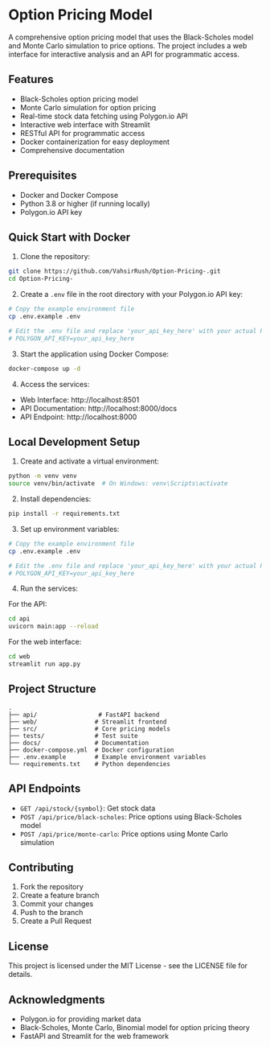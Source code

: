 # Option Pricing Model

A comprehensive option pricing model that uses the Black-Scholes model and Monte Carlo simulation to price options. The project includes a web interface for interactive analysis and an API for programmatic access.

## Features

- Black-Scholes option pricing model
- Monte Carlo simulation for option pricing
- Real-time stock data fetching using Polygon.io API
- Interactive web interface with Streamlit
- RESTful API for programmatic access
- Docker containerization for easy deployment
- Comprehensive documentation

## Prerequisites

- Docker and Docker Compose
- Python 3.8 or higher (if running locally)
- Polygon.io API key

## Quick Start with Docker

1. Clone the repository:
```bash
git clone https://github.com/VahsirRush/Option-Pricing-.git
cd Option-Pricing-
```

2. Create a `.env` file in the root directory with your Polygon.io API key:
```bash
# Copy the example environment file
cp .env.example .env

# Edit the .env file and replace 'your_api_key_here' with your actual Polygon.io API key
# POLYGON_API_KEY=your_api_key_here
```

3. Start the application using Docker Compose:
```bash
docker-compose up -d
```

4. Access the services:
- Web Interface: http://localhost:8501
- API Documentation: http://localhost:8000/docs
- API Endpoint: http://localhost:8000

## Local Development Setup

1. Create and activate a virtual environment:
```bash
python -m venv venv
source venv/bin/activate  # On Windows: venv\Scripts\activate
```

2. Install dependencies:
```bash
pip install -r requirements.txt
```

3. Set up environment variables:
```bash
# Copy the example environment file
cp .env.example .env

# Edit the .env file and replace 'your_api_key_here' with your actual Polygon.io API key
# POLYGON_API_KEY=your_api_key_here
```

4. Run the services:

For the API:
```bash
cd api
uvicorn main:app --reload
```

For the web interface:
```bash
cd web
streamlit run app.py
```

## Project Structure

```
.
├── api/                 # FastAPI backend
├── web/                # Streamlit frontend
├── src/                # Core pricing models
├── tests/              # Test suite
├── docs/               # Documentation
├── docker-compose.yml  # Docker configuration
├── .env.example        # Example environment variables
└── requirements.txt    # Python dependencies
```

## API Endpoints

- `GET /api/stock/{symbol}`: Get stock data
- `POST /api/price/black-scholes`: Price options using Black-Scholes model
- `POST /api/price/monte-carlo`: Price options using Monte Carlo simulation

## Contributing

1. Fork the repository
2. Create a feature branch
3. Commit your changes
4. Push to the branch
5. Create a Pull Request

## License

This project is licensed under the MIT License - see the LICENSE file for details.

## Acknowledgments

- Polygon.io for providing market data
- Black-Scholes, Monte Carlo, Binomial model for option pricing theory
- FastAPI and Streamlit for the web framework 
